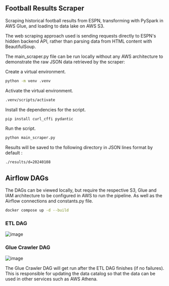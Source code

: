 ## Football Results Scraper

Scraping historical football results from ESPN, transforming with PySpark in AWS Glue, and loading to data lake on AWS S3. 

The web scraping approach used is sending requests directly to ESPN's hidden backend API, rather than parsing data from HTML content with BeautifulSoup.

The main_scraper.py file can be run locally without any AWS architecture to demonstrate the raw JSON data retrieved by the scraper:

Create a virtual environment.
```bash
python -m venv .venv
```
Activate the virtual environment.
```bash
.venv/scripts/activate
```
Install the dependencies for the script.
```bash
pip install curl_cffi pydantic
```
Run the script.
```bash
python main_scraper.py
```
Results will be saved to the following directory in JSON lines format by default :
```bash
./results/d=20240108
```

## Airflow DAGs

The DAGs can be viewed locally, but require the respective S3, Glue and IAM architecture to be configured in AWS to run the pipeline. As well as the Airflow connections and constants.py file.

```bash
docker compose up -d --build
```

### ETL DAG

![image](https://github.com/user-attachments/assets/0d8a2387-1e6a-432d-9d35-56fca691418c)

### Glue Crawler DAG

![image](https://github.com/user-attachments/assets/f052a8c7-1956-47f2-b680-afe192912db6)

The Glue Crawler DAG will get run after the ETL DAG finishes (if no failures). This is responsible for updating the data catalog so that the data can be used in other services such as AWS Athena.
